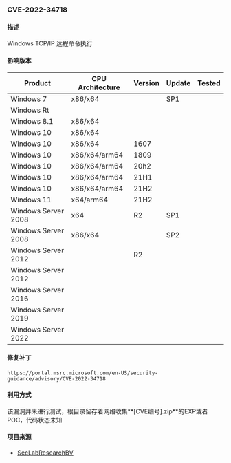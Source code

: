 ###  CVE-2022-34718

#### 描述

Windows TCP/IP 远程命令执行

#### 影响版本

| Product             | CPU Architecture | Version | Update | Tested |
| ------------------- | ---------------- | ------- | ------ | ------ |
| Windows 7           | x86/x64          |         | SP1    |        |
| Windows Rt          |                  |         |        |        |
| Windows 8.1         | x86/x64          |         |        |        |
| Windows 10          | x86/x64          |         |        |        |
| Windows 10          | x86/x64          | 1607    |        |        |
| Windows 10          | x86/x64/arm64    | 1809    |        |        |
| Windows 10          | x86/x64/arm64    | 20h2    |        |        |
| Windows 10          | x86/x64/arm64    | 21H1    |        |        |
| Windows 10          | x86/x64/arm64    | 21H2    |        |        |
| Windows 11          | x64/arm64        | 21H2    |        |        |
| Windows Server 2008 | x64              | R2      | SP1    |        |
| Windows Server 2008 | x86/x64          |         | SP2    |        |
| Windows Server 2012 |                  | R2      |        |        |
| Windows Server 2012 |                  |         |        |        |
| Windows Server 2016 |                  |         |        |        |
| Windows Server 2019 |                  |         |        |        |
| Windows Server 2022 |                  |         |        |        |

#### 修复补丁

```
https://portal.msrc.microsoft.com/en-US/security-guidance/advisory/CVE-2022-34718
```

#### 利用方式

该漏洞并未进行测试，根目录留存着网络收集**[CVE编号].zip**的EXP或者POC，代码状态未知

#### 项目来源

- [SecLabResearchBV](https://github.com/SecLabResearchBV/CVE-2022-34718-PoC)

